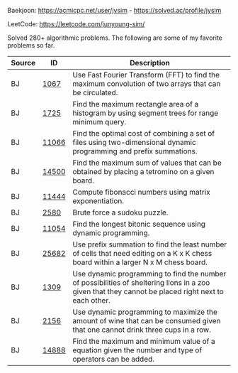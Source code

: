 Baekjoon: https://acmicpc.net/user/jysim - https://solved.ac/profile/jysim

LeetCode: https://leetcode.com/junyoung-sim/

Solved 280+ algorithmic problems. The following are some of my favorite problems so far.

| Source | ID | Description |
| --- | --- | --- |
| BJ | [1067](./baekjoon/1067.cpp) | Use Fast Fourier Transform (FFT) to find the maximum convolution of two arrays that can be circulated. |
| BJ | [1725](./baekjoon/1725.cpp) | Find the maximum rectangle area of a  histogram by using segment trees for range minimum query. |
| BJ | [11066](./baekjoon/11066.cpp) | Find the optimal cost of combining a set of files using two-dimensional dynamic programming and prefix summations. |
| BJ | [14500](./baekjoon/14500.cpp) | Find the maximum sum of values that can be obtained by placing a tetromino on a given board. |
| BJ | [11444](./baekjoon/11444.cpp) | Compute fibonacci numbers using matrix exponentiation. |
| BJ | [2580](./baekjoon/2580.cpp) | Brute force a sudoku puzzle. |
| BJ | [11054](./baekjoon/11054.cpp) | Find the longest bitonic sequence using dynamic programming. |
| BJ | [25682](./baekjoon/25682.cpp) | Use prefix summation to find the least number of cells that need editing on a K x K chess board within a larger N x M chess board. |
| BJ | [1309](./baekjoon/1309.cpp) | Use dynamic programming to find the number of possibilities of sheltering lions in a zoo given that they cannot be placed right next to each other. |
| BJ | [2156](./baekjoon/2156.cpp) | Use dynamic programming to maximize the amount of wine that can be consumed given that one cannot drink three cups in a row. |
| BJ | [14888](./baekjoon/14888.cpp) | Find the maximum and minimum value of a equation given the number and type of operators can be added. |
